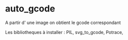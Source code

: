 # auto_gcode
A partir d' une image on obtient le gcode correspondant

Les bibliotheques à installer : 
PIL,
svg_to_gcode,
Potrace,
